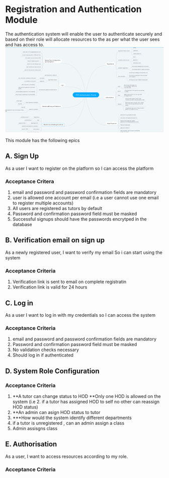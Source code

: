 # Registration and Authentication Module
The authentication system will enable the user to authenticate securely and based on their role will allocate resources to the as per what the user sees and has access to.
![Authentication module](auth.PNG)

This module has the following epics

## A. Sign Up

As a user I want to register on the platform so I can access the platform


### Acceptance Critera

1. email and password and password confirmation fields are mandatory
2. user is allowed one account per email (i.e a user cannot use one email to register multiple accounts)
3. All users are registered as tutors by default
4. Password and confirmation password field must be masked
1. Successful signups should have the passwords encrytped in the database

## B. Verification email on sign up

As a newly registered user,
I want to verify my email 
So i can start using the system

### Acceptance Criteria
1. Verification link is sent to email on complete registratin
2. Verification link is valid for 24 hours

## C. Log in
As a user 
I want to log in with my credentials 
so I can access the system

### Acceptance Criteria
1. email and password and password confirmation fields are mandatory
2. Password and confirmation password field must be masked
3. No validation checks necessary
4. Should log in if authenticated

## D. System Role Configuration

### Acceptance Criteria
1. **A tutor can change status to HOD
**Only one HOD is allowed on the system (i.e 2. if a tutor has assigned HOD to self no other can reassign HOD status)
3. **An admin can asign HOD status to tutor
4. ***How would the system identify different departments
5. if a tutor is unregistered , can an admin assign a class
6. Admin assisgns class

## E. Authorisation
As a user, I want to access resources according to my role. 

### Acceptance Criteria

